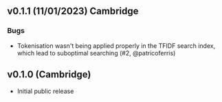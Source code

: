 ## v0.1.1 (11/01/2023) Cambridge

### Bugs

 - Tokenisation wasn't being applied properly in the TFIDF search index,
   which lead to suboptimal searching (#2, @patricoferris)

## v0.1.0 (Cambridge)
 - Initial public release